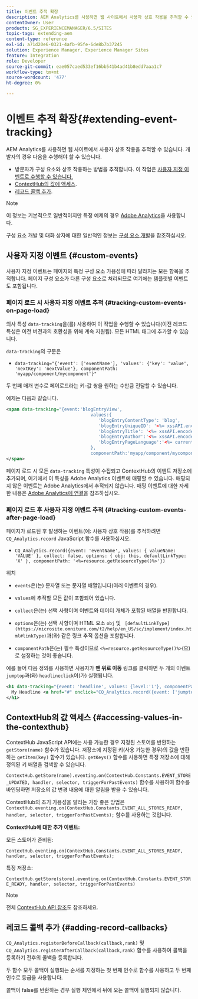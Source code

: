 ```yaml
---
title: 이벤트 추적 확장
description: AEM Analytics를 사용하면 웹 사이트에서 사용자 상호 작용을 추적할 수 있습니다
contentOwner: User
products: SG_EXPERIENCEMANAGER/6.5/SITES
topic-tags: extending-aem
content-type: reference
exl-id: a71d20e6-0321-4afb-95fe-6de8b7b37245
solution: Experience Manager, Experience Manager Sites
feature: Integration
role: Developer
source-git-commit: eae057caed533ef16bb541b4ad41b8edd7aaa1c7
workflow-type: tm+mt
source-wordcount: '477'
ht-degree: 0%

---
```


# 이벤트 추적 확장{#extending-event-tracking}

AEM Analytics를 사용하면 웹 사이트에서 사용자 상호 작용을 추적할 수 있습니다. 개발자의 경우 다음을 수행해야 할 수 있습니다.

* 방문자가 구성 요소와 상호 작용하는 방법을 추적합니다. 이 작업은 [사용자 지정 이벤트로 수행할 수 있습니다.](#custom-events)
* [ContextHub의 값에 액세스](/help/sites-developing/extending-analytics.md#accessing-values-in-the-contexthub).
* [레코드 콜백 추가](#adding-record-callbacks).

>[!NOTE]
>
>이 정보는 기본적으로 일반적이지만 특정 예제의 경우 [Adobe Analytics](/help/sites-administering/adobeanalytics.md)을 사용합니다.
>
>구성 요소 개발 및 대화 상자에 대한 일반적인 정보는 [구성 요소 개발](/help/sites-developing/components.md)을 참조하십시오.

## 사용자 지정 이벤트 {#custom-events}

사용자 지정 이벤트는 페이지의 특정 구성 요소 가용성에 따라 달라지는 모든 항목을 추적합니다. 페이지 구성 요소가 다른 구성 요소로 처리되므로 여기에는 템플릿별 이벤트도 포함됩니다.

### 페이지 로드 시 사용자 지정 이벤트 추적 {#tracking-custom-events-on-page-load}

의사 특성 `data-tracking`을(를) 사용하여 이 작업을 수행할 수 있습니다(이전 레코드 특성은 이전 버전과의 호환성을 위해 계속 지원됨). 모든 HTML 태그에 추가할 수 있습니다.

`data-tracking`의 구문은

* `data-tracking="{'event': ['eventName'], 'values': {'key': 'value', 'nextKey': 'nextValue'}, componentPath: 'myapp/component/mycomponent'}"`

두 번째 매개 변수로 페이로드라는 키-값 쌍을 원하는 수만큼 전달할 수 있습니다.

예제는 다음과 같습니다.

```xml
<span data-tracking="{event:'blogEntryView',
                                values:{
                                   'blogEntryContentType': 'blog',
                                   'blogEntryUniqueID': '<%= xssAPI.encodeForJSString(entry.getId()) %>',
                                   'blogEntryTitle': '<%= xssAPI.encodeForJSString(entry.getTitle()) %>',
                                   'blogEntryAuthor':'<%= xssAPI.encodeForJSString(entry.getAuthor()) %>',
                                   'blogEntryPageLanguage':'<%= currentPage.getLanguage(true) %>'
                                },
                                componentPath:'myapp/component/mycomponent'}">
</span>
```

페이지 로드 시 모든 `data-tracking` 특성이 수집되고 ContextHub의 이벤트 저장소에 추가되며, 여기에서 이 특성을 Adobe Analytics 이벤트에 매핑할 수 있습니다. 매핑되지 않은 이벤트는 Adobe Analytics에서 추적되지 않습니다. 매핑 이벤트에 대한 자세한 내용은 [Adobe Analytics에 연결](/help/sites-administering/adobeanalytics.md)을 참조하십시오.

### 페이지 로드 후 사용자 지정 이벤트 추적 {#tracking-custom-events-after-page-load}

페이지가 로드된 후 발생하는 이벤트(예: 사용자 상호 작용)를 추적하려면 `CQ_Analytics.record` JavaScript 함수를 사용하십시오.

* `CQ_Analytics.record({event: 'eventName', values: { valueName: 'VALUE' }, collect: false, options: { obj: this, defaultLinkType: 'X' }, componentPath: '<%=resource.getResourceType()%>'})`

위치

* `events`은(는) 문자열 또는 문자열 배열입니다(여러 이벤트의 경우).

* `values`에 추적할 모든 값이 포함되어 있습니다.
* `collect`은(는) 선택 사항이며 이벤트와 데이터 개체가 포함된 배열을 반환합니다.
* `options`은(는) 선택 사항이며 HTML 요소 `obj` 및 ` [defaultLinkType](https://microsite.omniture.com/t2/help/en_US/sc/implement/index.html#linkType)`과(와) 같은 링크 추적 옵션을 포함합니다.

* `componentPath`은(는) 필수 특성이므로 `<%=resource.getResourceType()%>`(으)로 설정하는 것이 좋습니다.

예를 들어 다음 정의를 사용하면 사용자가 **맨 위로 이동** 링크를 클릭하면 두 개의 이벤트 `jumptop`과(와) `headlineclick`이(가) 실행됩니다.

```xml
<h1 data-tracking="{event: 'headline', values: {level:'1'}, componentPath: '<%=resource.getResourceType()%>'}">
  My Headline <a href="#" onclick="CQ_Analytics.record({event: ['jumptop','headlineclick'],  values: {level:'1'}, componentPath: '<%=resource.getResourceType()%>'})">Jump to top</a>
</h1>
```

## ContextHub의 값 액세스 {#accessing-values-in-the-contexthub}

ContextHub JavaScript API에는 사용 가능한 경우 지정된 스토어를 반환하는 `getStore(name)` 함수가 있습니다. 저장소에 지정된 키(사용 가능한 경우)의 값을 반환하는 `getItem(key)` 함수가 있습니다. `getKeys()` 함수를 사용하면 특정 저장소에 대해 정의된 키 배열을 검색할 수 있습니다.

`ContextHub.getStore(name).eventing.on(ContextHub.Constants.EVENT_STORE_UPDATED, handler, selector, triggerForPastEvents)` 함수를 사용하여 함수를 바인딩하면 저장소의 값 변경 내용에 대한 알림을 받을 수 있습니다.

ContextHub의 초기 가용성을 알리는 가장 좋은 방법은 `ContextHub.eventing.on(ContextHub.Constants.EVENT_ALL_STORES_READY, handler, selector, triggerForPastEvents);` 함수를 사용하는 것입니다.

**ContextHub에 대한 추가 이벤트:**

모든 스토어가 준비됨:

`ContextHub.eventing.on(ContextHub.Constants.EVENT_ALL_STORES_READY, handler, selector, triggerForPastEvents);`

특정 저장소:

`ContextHub.getStore(store).eventing.on(ContextHub.Constants.EVENT_STORE_READY, handler, selector, triggerForPastEvents)`

>[!NOTE]
>
>전체 [ContextHub API 참조](https://helpx.adobe.com/kr/experience-manager/6-5/sites/developing/using/contexthub-api.html#ContextHubJavascriptAPIReference)도 참조하세요.

## 레코드 콜백 추가 {#adding-record-callbacks}

`CQ_Analytics.registerBeforeCallback(callback,rank)` 및 `CQ_Analytics.registerAfterCallback(callback,rank)` 함수를 사용하여 콜백을 등록하기 전후의 콜백을 등록합니다.

두 함수 모두 콜백이 실행되는 순서를 지정하는 첫 번째 인수로 함수를 사용하고 두 번째 인수로 등급을 사용합니다.

콜백이 false를 반환하는 경우 실행 체인에서 뒤에 오는 콜백이 실행되지 않습니다.
